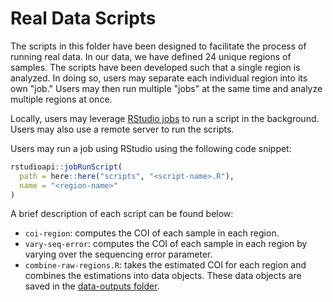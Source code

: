 # Real Data Scripts

The scripts in this folder have been designed to facilitate the process of
running real data. In our data, we have defined 24 unique regions of samples.
The scripts have been developed such that a single region is analyzed. In doing
so, users may separate each individual region into its own "job." Users may then
run multiple "jobs" at the same time and analyze multiple regions at once.

Locally, users may leverage [RStudio
jobs](https://www.rstudio.com/blog/rstudio-1-2-jobs/) to run a script in the
background. Users may also use a remote server to run the scripts.

Users may run a job using RStudio using the following code snippet:

```r
rstudioapi::jobRunScript(
  path = here::here("scripts", "<script-name>.R"),
  name = "<region-name>"
)
```

A brief description of each script can be found below:

- `coi-region`: computes the COI of each sample in each region.
- `vary-seq-error`: computes the COI of each sample in each region by varying
over the sequencing error parameter.
- `combine-raw-regions.R`: takes the estimated COI for each region and combines
the estimations into data objects. These data objects are saved in the
[data-outputs
folder](https://github.com/bailey-lab/coiaf-real-data/tree/main/data-outputs).
